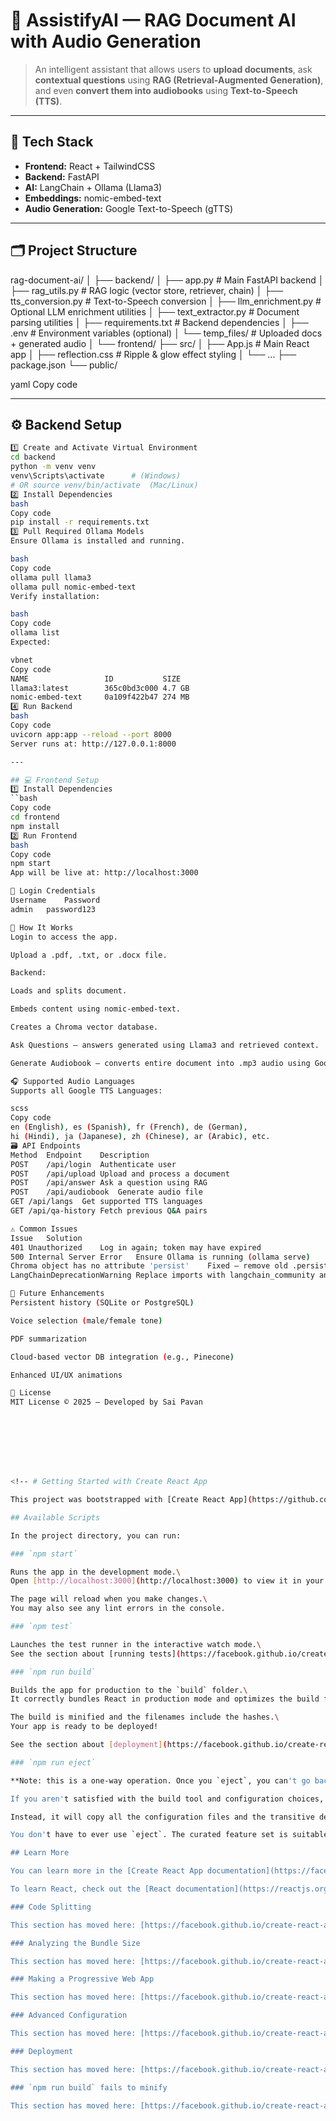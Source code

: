 # 📘 AssistifyAI — RAG Document AI with Audio Generation

> An intelligent assistant that allows users to **upload documents**, ask **contextual questions** using **RAG (Retrieval-Augmented Generation)**, and even **convert them into audiobooks** using **Text-to-Speech (TTS)**.

---

## 🧠 Tech Stack

- **Frontend:** React + TailwindCSS  
- **Backend:** FastAPI  
- **AI:** LangChain + Ollama (Llama3)  
- **Embeddings:** nomic-embed-text  
- **Audio Generation:** Google Text-to-Speech (gTTS)

---

## 🗂️ Project Structure

rag-document-ai/
│
├── backend/
│ ├── app.py # Main FastAPI backend
│ ├── rag_utils.py # RAG logic (vector store, retriever, chain)
│ ├── tts_conversion.py # Text-to-Speech conversion
│ ├── llm_enrichment.py # Optional LLM enrichment utilities
│ ├── text_extractor.py # Document parsing utilities
│ ├── requirements.txt # Backend dependencies
│ ├── .env # Environment variables (optional)
│ └── temp_files/ # Uploaded docs + generated audio
│
└── frontend/
├── src/
│ ├── App.js # Main React app
│ ├── reflection.css # Ripple & glow effect styling
│ └── ...
├── package.json
└── public/

yaml
Copy code

---

## ⚙️ Backend Setup
```bash
1️⃣ Create and Activate Virtual Environment
cd backend
python -m venv venv
venv\Scripts\activate      # (Windows)
# OR source venv/bin/activate  (Mac/Linux)
2️⃣ Install Dependencies
bash
Copy code
pip install -r requirements.txt
3️⃣ Pull Required Ollama Models
Ensure Ollama is installed and running.

bash
Copy code
ollama pull llama3
ollama pull nomic-embed-text
Verify installation:

bash
Copy code
ollama list
Expected:

vbnet
Copy code
NAME                 ID           SIZE
llama3:latest        365c0bd3c000 4.7 GB
nomic-embed-text     0a109f422b47 274 MB
4️⃣ Run Backend
bash
Copy code
uvicorn app:app --reload --port 8000
Server runs at: http://127.0.0.1:8000

---

## 💻 Frontend Setup
1️⃣ Install Dependencies
``bash
Copy code
cd frontend
npm install
2️⃣ Run Frontend
bash
Copy code
npm start
App will be live at: http://localhost:3000

🔐 Login Credentials
Username	Password
admin	password123

🧠 How It Works
Login to access the app.

Upload a .pdf, .txt, or .docx file.

Backend:

Loads and splits document.

Embeds content using nomic-embed-text.

Creates a Chroma vector database.

Ask Questions — answers generated using Llama3 and retrieved context.

Generate Audiobook — converts entire document into .mp3 audio using Google TTS.

🎧 Supported Audio Languages
Supports all Google TTS Languages:

scss
Copy code
en (English), es (Spanish), fr (French), de (German),
hi (Hindi), ja (Japanese), zh (Chinese), ar (Arabic), etc.
🗃️ API Endpoints
Method	Endpoint	Description
POST	/api/login	Authenticate user
POST	/api/upload	Upload and process a document
POST	/api/answer	Ask a question using RAG
POST	/api/audiobook	Generate audio file
GET	/api/langs	Get supported TTS languages
GET	/api/qa-history	Fetch previous Q&A pairs

⚠️ Common Issues
Issue	Solution
401 Unauthorized	Log in again; token may have expired
500 Internal Server Error	Ensure Ollama is running (ollama serve)
Chroma object has no attribute 'persist'	Fixed — remove old .persist() usage
LangChainDeprecationWarning	Replace imports with langchain_community and langchain_chroma

🌟 Future Enhancements
Persistent history (SQLite or PostgreSQL)

Voice selection (male/female tone)

PDF summarization

Cloud-based vector DB integration (e.g., Pinecone)

Enhanced UI/UX animations

🧾 License
MIT License © 2025 — Developed by Sai Pavan








<!-- # Getting Started with Create React App

This project was bootstrapped with [Create React App](https://github.com/facebook/create-react-app).

## Available Scripts

In the project directory, you can run:

### `npm start`

Runs the app in the development mode.\
Open [http://localhost:3000](http://localhost:3000) to view it in your browser.

The page will reload when you make changes.\
You may also see any lint errors in the console.

### `npm test`

Launches the test runner in the interactive watch mode.\
See the section about [running tests](https://facebook.github.io/create-react-app/docs/running-tests) for more information.

### `npm run build`

Builds the app for production to the `build` folder.\
It correctly bundles React in production mode and optimizes the build for the best performance.

The build is minified and the filenames include the hashes.\
Your app is ready to be deployed!

See the section about [deployment](https://facebook.github.io/create-react-app/docs/deployment) for more information.

### `npm run eject`

**Note: this is a one-way operation. Once you `eject`, you can't go back!**

If you aren't satisfied with the build tool and configuration choices, you can `eject` at any time. This command will remove the single build dependency from your project.

Instead, it will copy all the configuration files and the transitive dependencies (webpack, Babel, ESLint, etc) right into your project so you have full control over them. All of the commands except `eject` will still work, but they will point to the copied scripts so you can tweak them. At this point you're on your own.

You don't have to ever use `eject`. The curated feature set is suitable for small and middle deployments, and you shouldn't feel obligated to use this feature. However we understand that this tool wouldn't be useful if you couldn't customize it when you are ready for it.

## Learn More

You can learn more in the [Create React App documentation](https://facebook.github.io/create-react-app/docs/getting-started).

To learn React, check out the [React documentation](https://reactjs.org/).

### Code Splitting

This section has moved here: [https://facebook.github.io/create-react-app/docs/code-splitting](https://facebook.github.io/create-react-app/docs/code-splitting)

### Analyzing the Bundle Size

This section has moved here: [https://facebook.github.io/create-react-app/docs/analyzing-the-bundle-size](https://facebook.github.io/create-react-app/docs/analyzing-the-bundle-size)

### Making a Progressive Web App

This section has moved here: [https://facebook.github.io/create-react-app/docs/making-a-progressive-web-app](https://facebook.github.io/create-react-app/docs/making-a-progressive-web-app)

### Advanced Configuration

This section has moved here: [https://facebook.github.io/create-react-app/docs/advanced-configuration](https://facebook.github.io/create-react-app/docs/advanced-configuration)

### Deployment

This section has moved here: [https://facebook.github.io/create-react-app/docs/deployment](https://facebook.github.io/create-react-app/docs/deployment)

### `npm run build` fails to minify

This section has moved here: [https://facebook.github.io/create-react-app/docs/troubleshooting#npm-run-build-fails-to-minify](https://facebook.github.io/create-react-app/docs/troubleshooting#npm-run-build-fails-to-minify) -->
